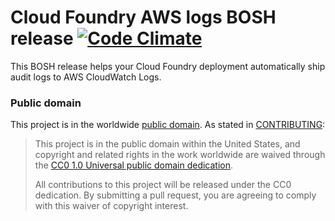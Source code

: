 # Cloud Foundry AWS logs BOSH release [![Code Climate](https://codeclimate.com/github/18F/cg-awslogs-boshrelease/badges/gpa.svg)](https://codeclimate.com/github/18F/cg-awslogs-boshrelease)

This BOSH release helps your Cloud Foundry deployment automatically ship audit logs to AWS CloudWatch Logs.

### Public domain

This project is in the worldwide [public domain](LICENSE.md). As stated in [CONTRIBUTING](CONTRIBUTING.md):

> This project is in the public domain within the United States, and copyright and related rights in the work worldwide are waived through the [CC0 1.0 Universal public domain dedication](https://creativecommons.org/publicdomain/zero/1.0/).
>
> All contributions to this project will be released under the CC0 dedication. By submitting a pull request, you are agreeing to comply with this waiver of copyright interest.
